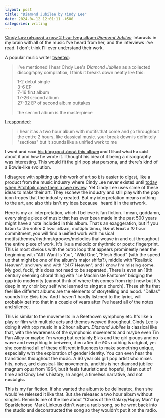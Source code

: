 ```yaml
---
layout: post
title: "Diamond Jubilee by Cindy Lee"
date: 2024-04-12 12:01:11 -0500
categories: writing
---
```


[Cindy Lee released a new 2 hour long album *Diamond Jubilee*](https://www.youtube.com/watch?v=_LJi5na897Y). Interacts in my brain with all of the music I've heard from her, and the interviews I've read. I don't think I'll ever understand their work.

A popular music writer [tweeted](https://twitter.com/perpetua/status/1778768336618148190):

> I've mentioned I hear Cindy Lee's *Diamond Jubilee* as a collected discography compilation, I think it breaks down neatly like this: 
> 
> 1-2 debut single  
> 3-6 EP  
> 7-16 first album  
> 17-26 second album  
> 27-32 EP of second album outtakes  
> 
> the second album is the masterpiece

[I responded](https://twitter.com/greenie_bean/status/1778786401472938474):

> i hear it as a two hour album with motifs that come and go throughout the entire 2 hours, like classical music. your break down is definitely "sections" but it sounds like a unified work to me

I went and read [his blog post about this album](http://www.fluxblog.org/2024/04/someone-to-believe-in/) and I liked what he said about it and how he wrote it. I thought his idea of it being a discography was interesting. This would fit the girl pop star persona, and there's kind of a Bowie-like evolution.

I disagree with splitting up this work of art so it is easier to digest, like a product from the music industry where Cindy Lee never existed until [today when Pitchfork gave them a rave review](https://pitchfork.com/reviews/albums/cindy-lee-diamond-jubilee/). Yet Cindy Lee uses some of these ideas to make their art. They eschew the industry and still play with the pop icon tropes that the industry created. But my interpretation means nothing to the art, and also this isn't my idea because I heard it in the artwork.

Here is my art interpretation, which I believe is fan fiction. I mean, goddamn, every single piece of music that has ever been made in the past 500 years might have a note included in this album. That's an exaggeration, but if you listen to the entire 2 hour album, multiple times, like at least a 10 hour commitment, you will find a unified work with musical motifs/themes/rhythms/grooves/melodies that weave in and out throughout the entire piece of work. It's like a melodic or rhythmic or poetic fingerprint. This is most obvious with the outro loop that appears prominently near the beginning with "All I Want Is You", "Wild One", "Flesh Blood" (with the speed up that might be one of the album's major shifts?), middle with "Realistik Heaven", and very end with "24/7 Heaven", and I know I'm missing some. My god, fuck!, this does not need to be separated. There is even an 18th century seeming choral thing with "Le Machiniste Fantome" bridging the gap into modernity (cannot think of where this comes from right now but it's deep in my choir boy self who learned to sing at a church). These shifts that feel like different albums are the elements of storytelling and mood. "Dallas" sounds like Elvis btw. And I haven't hardly listened to the lyrics, will probably get into that in a couple of years after I've heard all of the notes and silence.

This is similar to the movements in a Beethoven symphony etc. It's like a play or film with multiple acts and themes weaved throughout. Cindy Lee is doing it with pop music in a 2 hour album. *Diamond Jubilee* is classical like that, with the awareness of the symphonic movements and maybe even Tin Pan Alley or maybe I'm wrong but certainly Elvis and the girl groups and no wave and everything in between, then after the 90s nothing is original, yet she combined all of these different influences to make something unique, especially with the exploration of gender identity. You can even hear the transitions throughout the music. A 60 year old girl pop artist who mixes hits, noise, and classical-like movements, and this is her diamond jubilee magnum opus from 1964, but it feels futuristic and hopeful, fallen out of time and Cindy Lee's history, an angel, a timeless narrative, and not nostalgic.

This is my fan fiction. If she wanted the album to be delineated, then she would've released it like that. But she released a two hour album without singles. Reminds me of the lore about "Chaos of the Galaxy/Happy Man" by Sparklehorse. Mark Linkous didn't want a radio song, so he went back into the studio and deconstructed the song so they wouldn't put it on the radio.
